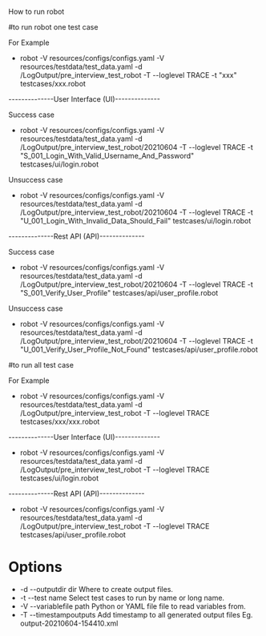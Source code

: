 How to run robot

#to run robot one test case

For Example
- robot -V resources/configs/configs.yaml -V resources/testdata/test_data.yaml -d /LogOutput/pre_interview_test_robot -T --loglevel TRACE -t "xxx" testcases/xxx.robot

--------------User Interface (UI)--------------

Success case
- robot -V resources/configs/configs.yaml -V resources/testdata/test_data.yaml -d /LogOutput/pre_interview_test_robot/20210604 -T --loglevel TRACE -t "S_001_Login_With_Valid_Username_And_Password" testcases/ui/login.robot

Unsuccess case
- robot -V resources/configs/configs.yaml -V resources/testdata/test_data.yaml -d /LogOutput/pre_interview_test_robot/20210604 -T --loglevel TRACE -t "U_001_Login_With_Invalid_Data_Should_Fail" testcases/ui/login.robot

--------------Rest API (API)--------------

Success case
- robot -V resources/configs/configs.yaml -V resources/testdata/test_data.yaml -d /LogOutput/pre_interview_test_robot/20210604 -T --loglevel TRACE -t "S_001_Verify_User_Profile" testcases/api/user_profile.robot

Unsuccess case
- robot -V resources/configs/configs.yaml -V resources/testdata/test_data.yaml -d /LogOutput/pre_interview_test_robot/20210604 -T --loglevel TRACE -t "U_001_Verify_User_Profile_Not_Found" testcases/api/user_profile.robot

#to run all test case

For Example
- robot -V resources/configs/configs.yaml -V resources/testdata/test_data.yaml -d /LogOutput/pre_interview_test_robot -T --loglevel TRACE testcases/xxx/xxx.robot

--------------User Interface (UI)--------------

- robot -V resources/configs/configs.yaml -V resources/testdata/test_data.yaml -d /LogOutput/pre_interview_test_robot -T --loglevel TRACE testcases/ui/login.robot

--------------Rest API (API)--------------

- robot -V resources/configs/configs.yaml -V resources/testdata/test_data.yaml -d /LogOutput/pre_interview_test_robot -T --loglevel TRACE testcases/api/user_profile.robot

# Options
- -d --outputdir dir       Where to create output files.
- -t --test name           Select test cases to run by name or long name.
- -V --variablefile path	 Python or YAML file file to read variables from.
- -T --timestampoutputs    Add timestamp to all generated output files Eg. output-20210604-154410.xml
